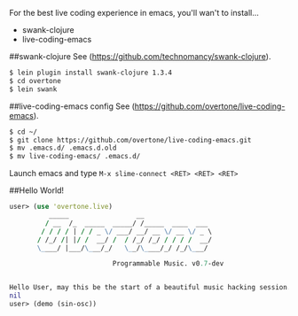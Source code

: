 For the best live coding experience in emacs, you'll wan't to install...

* swank-clojure
* live-coding-emacs

##swank-clojure
See (https://github.com/technomancy/swank-clojure).

```sh
$ lein plugin install swank-clojure 1.3.4
$ cd overtone
$ lein swank
```

##live-coding-emacs config
See (https://github.com/overtone/live-coding-emacs).

```sh
$ cd ~/
$ git clone https://github.com/overtone/live-coding-emacs.git
$ mv .emacs.d/ .emacs.d.old
$ mv live-coding-emacs/ .emacs.d/
```

Launch emacs and type `M-x slime-connect <RET> <RET> <RET>`

##Hello World!

```clj
user> (use 'overtone.live)
          _____                 __
         / __  /_  _____  _____/ /_____  ____  ___
        / / / / | / / _ \/ ___/ __/ __ \/ __ \/ _ \
       / /_/ /| |/ /  __/ /  / /_/ /_/ / / / /  __/
       \____/ |___/\___/_/   \__/\____/_/ /_/\___/

                          Programmable Music. v0.7-dev


Hello User, may this be the start of a beautiful music hacking session...
nil
user> (demo (sin-osc))

```
